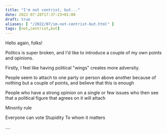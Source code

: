 ```yaml
---
title: "I'm not centrist, but..."
date: 2022-07-28T17:37:23+01:00
draft: true
aliases: [ "/2022/07/im-not-centrist-but.html" ]
tags: [not,centrist,but]
---
```


Hello again, folks!

Politics is super broken, and I'd like to introduce a couple of my own points and opinions.

Firstly, I feel like having political "wings" creates more adversity.

People seem to attach to one party or person above another because of nothing but a couple of points, and believe that this is enough

People who have a strong opinion on a single or few issues who then see that a political figure that agrees on it will attach

Minority rule

Everyone can vote
    Stupidity
    To whom it matters

....
